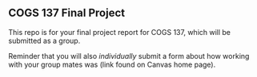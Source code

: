 ## COGS 137 Final Project

This repo is for your final project report for COGS 137, which will be submitted as a group.

Reminder that you will also *individually* submit a form about how working with your group mates was (link found on Canvas home page). 